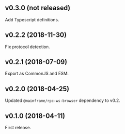 ## v0.3.0 (not released)

Add Typescript definitions.

## v0.2.2 (2018-11-30)

Fix protocol detection.

## v0.2.1 (2018-07-09)

Export as CommonJS and ESM.

## v0.2.0 (2018-04-25)

Updated `@mainframe/rpc-ws-browser` dependency to v0.2.

## v0.1.0 (2018-04-11)

First release.
